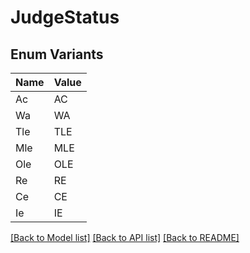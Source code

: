 # JudgeStatus

## Enum Variants

| Name | Value |
|---- | -----|
| Ac | AC |
| Wa | WA |
| Tle | TLE |
| Mle | MLE |
| Ole | OLE |
| Re | RE |
| Ce | CE |
| Ie | IE |


[[Back to Model list]](../README.md#documentation-for-models) [[Back to API list]](../README.md#documentation-for-api-endpoints) [[Back to README]](../README.md)


